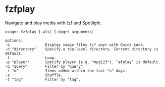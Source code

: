 # fzfplay
Navigate and play media with [fzf](http://jamesmclendon.com) and Spotlight.

    usage: fzfplay [-als] [-dpqrt arguments]
    
    options:
    -a                Display image files (if any) with Quick Look.
    -d "directory"    Specify a top-level directory. Current directory is default.
    -l                Loop.
    -p "player"       Specify player (e.g. "mpg123"). `afplay` is default.
    -q "query"        Filter by "query".
    -r "n"            Items added within the last "n" days.
    -s                Shuffle.
    -t "tag"          Filter by "tag".
